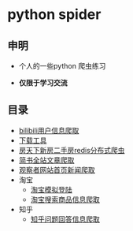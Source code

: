 # python spider
## 申明

+ 个人的一些python 爬虫练习

+ **仅限于学习交流**

## 目录

+ [bilibili用户信息爬取](https://github.com/liangzhuz/python_spider/tree/master/bilibili-user-info)
+ [下载工具](https://github.com/liangzhuz/python_spider/tree/master/file_download)
+ [房天下新房二手房redis分布式爬虫](https://github.com/liangzhuz/fangtianxia_redis)
+ [简书全站文章爬取](https://github.com/liangzhuz/jianshucode)
+ [观察者网站首页新闻爬取](https://github.com/liangzhuz/python_spider/tree/master/guanchazhe)
+ 淘宝
  + [淘宝模拟登陆](https://github.com/liangzhuz/python_spider/tree/master/login_taobao)
  + [淘宝搜索商品信息爬取](https://github.com/liangzhuz/python_spider/tree/master/taobao_search_commodity_info)
+ 知乎
  + [知乎问题回答信息爬取]()
